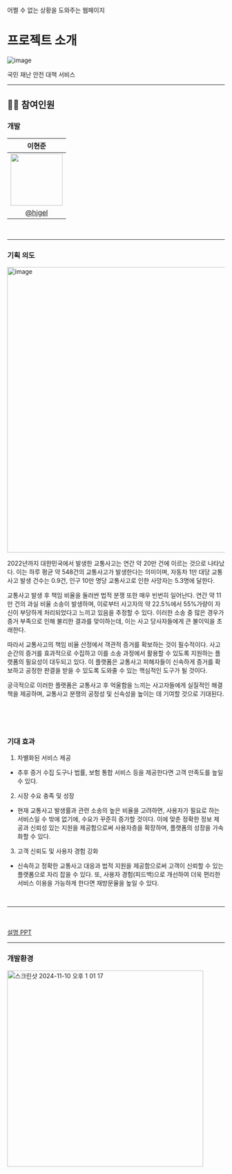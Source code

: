 
어쩔 수 없는 상황을 도와주는 웹페이지


# 프로젝트 소개 

![image](![image](https://github.com/user-attachments/assets/5d1a45c1-1771-4d18-bf5f-88a041e2409e))

국민 재난 안전 대책 서비스
<hr>

## 👩‍💻 참여인원
### **개발**
|이현준|
|:-:|
|<a href="https://github.com/hjgel"><img src="https://github.com/user-attachments/assets/e21e2a05-1eb2-4d2f-9ddb-b1e01e6debe1" width=120>
|[@hjgel](https://github.com/hjgel)|

<br>
<hr>

### 기획 의도 

<img width="661" alt="image" src="https://github.com/user-attachments/assets/adbb4376-61e2-4828-a77d-fd98653fa1ae">

2022년까지 대한민국에서 발생한 교통사고는 연간 약 20만 건에 이르는 것으로 나타났다. 이는 하루 평균 약 548건의 교통사고가 발생한다는 의미이며, 자동차 1만 대당 교통사고 발생 건수는 0.9건, 인구 10만 명당 교통사고로 인한 사망자는 5.3명에 달한다.

교통사고 발생 후 책임 비율을 둘러싼 법적 분쟁 또한 매우 빈번히 일어난다. 연간 약 11만 건의 과실 비율 소송이 발생하며, 이로부터 사고자의 약 22.5%에서 55%가량이 자신이 부당하게 처리되었다고 느끼고 있음을 추정할 수 있다. 이러한 소송 중 많은 경우가 증거 부족으로 인해 불리한 결과를 맞이하는데, 이는 사고 당사자들에게 큰 불이익을 초래한다.

따라서 교통사고의 책임 비율 산정에서 객관적 증거를 확보하는 것이 필수적이다. 사고 순간의 증거를 효과적으로 수집하고 이를 소송 과정에서 활용할 수 있도록 지원하는 플랫폼의 필요성이 대두되고 있다. 이 플랫폼은 교통사고 피해자들이 신속하게 증거를 확보하고 공정한 판결을 받을 수 있도록 도와줄 수 있는 핵심적인 도구가 될 것이다.

궁극적으로 이러한 플랫폼은 교통사고 후 억울함을 느끼는 사고자들에게 실질적인 해결책을 제공하며, 교통사고 분쟁의 공정성 및 신속성을 높이는 데 기여할 것으로 기대된다.

<br>
<br>
<br>

### 기대 효과


1. 차별화된 서비스 제공
 - 추후 증거 수집 도구나 법률, 보험 통합 서비스 등을 제공한다면 고객 만족도를 높일 수 있다.

2. 시장 수요 충족 및 성장
 - 현재 교통사고 발생률과 관련 소송의 높은 비율을 고려하면, 사용자가 필요로 하는 서비스일 수 밖에 없기에, 수요가 꾸준히 증가할 것이다. 이에 맞춘 정확한 정보 제공과 신뢰성 있는 지원을 제공함으로써 사용자층을 확장하며, 플랫폼의 성장을 가속화할 수 있다.

3. 고객 신뢰도 및 사용자 경험 강화
 - 신속하고 정확한 교통사고 대응과 법적 지원을 제공함으로써 고객이 신뢰할 수 있는 플랫폼으로 자리 잡을 수 있다. 또, 사용자 경험(피드백)으로 개선하여 더욱 편리한 서비스 이용을 가능하게 한다면 재방문율을 높일 수 있다. 


<br>
<hr>

<br>
<ppt 링크>
<br>
<a href="https://github.com/user-attachments/files/18078568/default.pptx">설명 PPT</a>

<hr>

### 개발환경
<img width="454" alt="스크린샷 2024-11-10 오후 1 01 17" src="https://github.com/user-attachments/assets/d40b86c2-aa47-4ae8-a16a-36a3be31e551">



